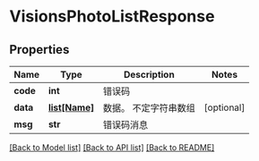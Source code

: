 # VisionsPhotoListResponse

## Properties
Name | Type | Description | Notes
------------ | ------------- | ------------- | -------------
**code** | **int** | 错误码 | 
**data** | [**list[Name]**](Name.md) | 数据。 不定字符串数组 | [optional] 
**msg** | **str** | 错误码消息 | 

[[Back to Model list]](../README.md#documentation-for-models) [[Back to API list]](../README.md#documentation-for-api-endpoints) [[Back to README]](../README.md)


